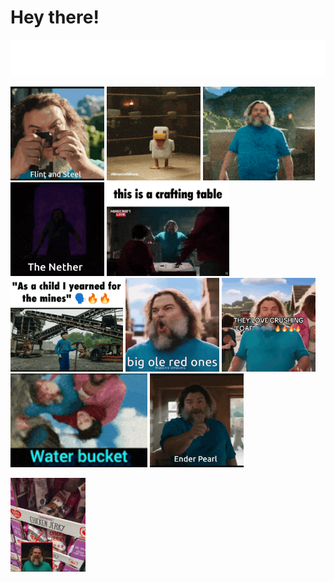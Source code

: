 # Hey there!

![Typing SVG](resources/minecraftmovie/quotes.svg)

<img alt="flint and steel" src="resources/minecraftmovie/1.gif" style="height: 150px;"> <img alt="chicken jockey" src="resources/minecraftmovie/2.gif" style="height: 150px;"> <img alt="i am steve" src="resources/minecraftmovie/3.gif" style="height: 150px;"> <img alt="the nether" src="resources/minecraftmovie/4.gif" style="height: 150px;"> <img alt="this is a crafting table" src="resources/minecraftmovie/5.gif" style="height: 150px;"> <img alt="as a child i yearned for the mines" src="resources/minecraftmovie/6.gif" style="height: 150px;"> <img alt="big ol red ones" src="resources/minecraftmovie/7.gif" style="height: 150px;"> <img alt="they love crushing loaf" src="resources/minecraftmovie/8.gif" style="height: 150px;"> <img alt="water bucket release" src="resources/minecraftmovie/9.gif" style="height: 150px;"> <img alt="ender pearl" src="resources/minecraftmovie/10.gif" style="height: 150px;">

<img alt="chicken jockey... jerkey??" src="resources/minecraftmovie/chicken-jockey-jerky.png" style="height: 150px;">

